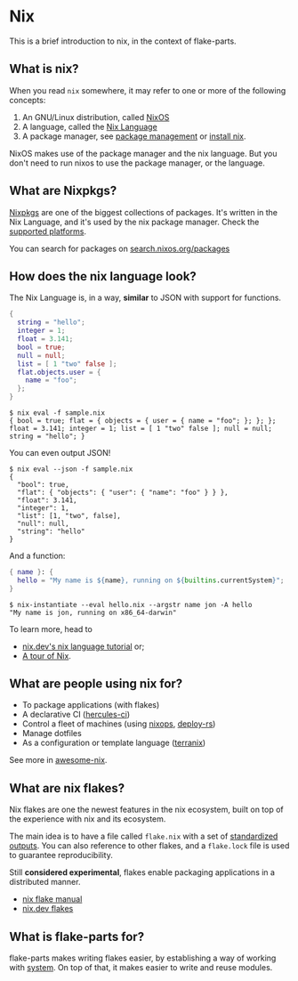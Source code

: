 # Nix

This is a brief introduction to nix, in the context of flake-parts.

## What is nix?

When you read `nix` somewhere, it may refer to one or more of the following concepts:

1. An GNU/Linux distribution, called [NixOS](https://nixos.org/)
2. A language, called the [Nix Language](https://nixos.org/manual/nix/stable/language/index.html)
3. A package manager, see [package management](https://nixos.org/manual/nix/stable/package-management/package-management.html) or [install nix](https://nix.dev/tutorials/install-nix).

NixOS makes use of the package manager and the nix language.
But you don't need to run nixos to use the package manager, or the language.

## What are Nixpkgs?

[Nixpkgs](https://nixos.org/manual/nixpkgs/stable/) are one of the biggest collections of packages.
It's written in the Nix Language, and it's used by the nix package manager. Check the [supported platforms](https://nixos.org/manual/nix/stable/installation/supported-platforms.html).

You can search for packages on [search.nixos.org/packages](https://search.nixos.org/packages)

## How does the nix language look?

The Nix Language is, in a way, **similar** to JSON with support for functions.

```nix
{
  string = "hello";
  integer = 1;
  float = 3.141;
  bool = true;
  null = null;
  list = [ 1 "two" false ];
  flat.objects.user = {
    name = "foo";
  };
}
```

```console
$ nix eval -f sample.nix
{ bool = true; flat = { objects = { user = { name = "foo"; }; }; }; float = 3.141; integer = 1; list = [ 1 "two" false ]; null = null; string = "hello"; }
```

You can even output JSON!

```console
$ nix eval --json -f sample.nix
{
  "bool": true,
  "flat": { "objects": { "user": { "name": "foo" } } },
  "float": 3.141,
  "integer": 1,
  "list": [1, "two", false],
  "null": null,
  "string": "hello"
}
```

And a function:

```nix
{ name }: {
  hello = "My name is ${name}, running on ${builtins.currentSystem}";
}
```

```console
$ nix-instantiate --eval hello.nix --argstr name jon -A hello
"My name is jon, running on x86_64-darwin"
```

To learn more, head to

- [nix.dev's nix language tutorial](https://nix.dev/tutorials/first-steps/nix-language) or;
- [A tour of Nix](https://nixcloud.io/tour/?id=1).

## What are people using nix for?

- To package applications (with flakes)
- A declarative CI ([hercules-ci](https://hercules-ci.com/))
- Control a fleet of machines (using [nixops](https://nixos.wiki/wiki/NixOps), [deploy-rs](https://github.com/serokell/deploy-rs))
- Manage dotfiles
- As a configuration or template language ([terranix](https://terranix.org/))

See more in [awesome-nix](https://github.com/nix-community/awesome-nix).

## What are nix flakes?

Nix flakes are one the newest features in the nix ecosystem, built on top of the experience with nix and its ecosystem.

The main idea is to have a file called `flake.nix` with a set of [standardized outputs](https://nixos.wiki/wiki/Flakes#Output_schema). You can also reference to other flakes, and a `flake.lock` file is used to guarantee reproducibility.

Still **considered experimental**, flakes enable packaging applications in a distributed manner.

- [nix flake manual](https://nixos.org/manual/nix/stable/command-ref/new-cli/nix3-flake.html)
- [nix.dev flakes](https://nix.dev/concepts/flakes)

## What is flake-parts for?

flake-parts makes writing flakes easier, by establishing a way of working with [system](./system.md).
On top of that, it makes easier to write and reuse modules.
